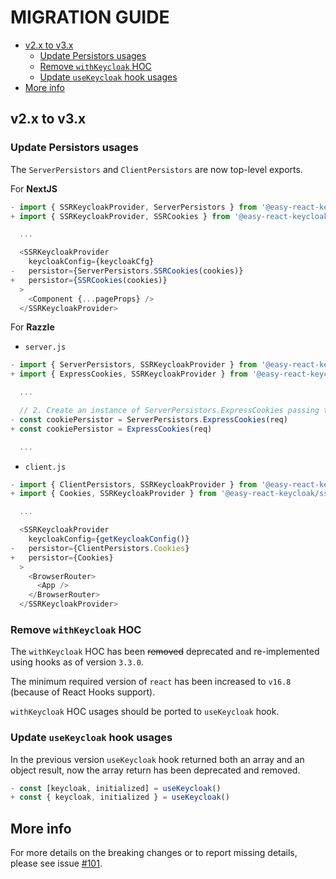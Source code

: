 # MIGRATION GUIDE <!-- omit in toc -->

- [v2.x to v3.x](#v2x-to-v3x)
  - [Update Persistors usages](#update-persistors-usages)
  - [Remove `withKeycloak` HOC](#remove-withkeycloak-hoc)
  - [Update `useKeycloak` hook usages](#update-usekeycloak-hook-usages)
- [More info](#more-info)

## v2.x to v3.x

### Update Persistors usages

The `ServerPersistors` and `ClientPersistors` are now top-level exports.

For **NextJS**

```ts
- import { SSRKeycloakProvider, ServerPersistors } from '@easy-react-keycloak/ssr'
+ import { SSRKeycloakProvider, SSRCookies } from '@easy-react-keycloak/ssr';

  ...

  <SSRKeycloakProvider
    keycloakConfig={keycloakCfg}
-   persistor={ServerPersistors.SSRCookies(cookies)}
+   persistor={SSRCookies(cookies)}
  >
    <Component {...pageProps} />
  </SSRKeycloakProvider>
```

For **Razzle**

- `server.js`

```js
- import { ServerPersistors, SSRKeycloakProvider } from '@easy-react-keycloak/ssr'
+ import { ExpressCookies, SSRKeycloakProvider } from '@easy-react-keycloak/ssr'

  ...

  // 2. Create an instance of ServerPersistors.ExpressCookies passing the current request
- const cookiePersistor = ServerPersistors.ExpressCookies(req)
+ const cookiePersistor = ExpressCookies(req)

  ...
```

- `client.js`

```js
- import { ClientPersistors, SSRKeycloakProvider } from '@easy-react-keycloak/ssr'
+ import { Cookies, SSRKeycloakProvider } from '@easy-react-keycloak/ssr'

  ...

  <SSRKeycloakProvider
    keycloakConfig={getKeycloakConfig()}
-   persistor={ClientPersistors.Cookies}
+   persistor={Cookies}
  >
    <BrowserRouter>
      <App />
    </BrowserRouter>
  </SSRKeycloakProvider>
```

### Remove `withKeycloak` HOC

The `withKeycloak` HOC has been ~~removed~~ deprecated and re-implemented using hooks as of version `3.3.0`.

The minimum required version of `react` has been increased to `v16.8` (because of React Hooks support).

`withKeycloak` HOC usages should be ported to `useKeycloak` hook.

### Update `useKeycloak` hook usages

In the previous version `useKeycloak` hook returned both an array and an object result, now the array return has been deprecated and removed.

```ts
- const [keycloak, initialized] = useKeycloak()
+ const { keycloak, initialized } = useKeycloak()
```

## More info

For more details on the breaking changes or to report missing details, please see issue [#101](https://github.com/react-keycloak/react-keycloak/issues/101).
